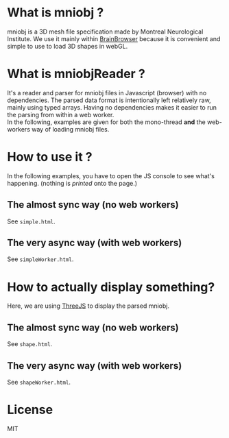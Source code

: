 # What is mniobj ?
mniobj is a 3D mesh file specification made by Montreal Neurological Institute. We use it mainly within [BrainBrowser](https://brainbrowser.cbrain.mcgill.ca) because it is convenient and simple to use to load 3D shapes in webGL.

# What is mniobjReader ?
It's a reader and parser for mniobj files in Javascript (browser) with no dependencies. The parsed data format is intentionally left relatively raw, mainly using typed arrays. Having no dependencies makes it easier to run the parsing from within a web worker.  
In the following, examples are given for both the mono-thread **and** the web-workers way of loading mniobj files.

# How to use it ?
In the following examples, you have to open the JS console to see what's happening. (nothing is *printed* onto the page.)
## The almost sync way (no web workers)
See `simple.html`.

## The very async way (with web workers)
See `simpleWorker.html`.

# How to actually display something?
Here, we are using [ThreeJS](https://threejs.org) to display the parsed mniobj.
## The almost sync way (no web workers)
See `shape.html`.

## The very async way (with web workers)
See `shapeWorker.html`.

# License
MIT
